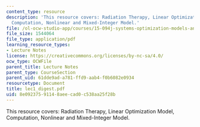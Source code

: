 ```yaml
---
content_type: resource
description: 'This resource covers: Radiation Therapy, Linear Optimization Model,
  Computation, Nonlinear and Mixed-Integer Model.'
file: /ol-ocw-studio-app/courses/15-094j-systems-optimization-models-and-computation-sma-5223-spring-2004/8e09237591148aeecad0c538aa25f28b_lec1_digest.pdf
file_size: 1544064
file_type: application/pdf
learning_resource_types:
- Lecture Notes
license: https://creativecommons.org/licenses/by-nc-sa/4.0/
ocw_type: OCWFile
parent_title: Lecture Notes
parent_type: CourseSection
parent_uid: 61dde9ad-a781-ffd9-aab4-f0b6082e0934
resourcetype: Document
title: lec1_digest.pdf
uid: 8e092375-9114-8aee-cad0-c538aa25f28b
---
```

This resource covers: Radiation Therapy, Linear Optimization Model, Computation, Nonlinear and Mixed-Integer Model.